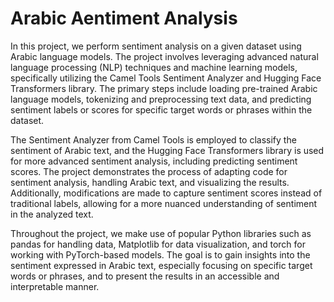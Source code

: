# Arabic Aentiment Analysis 
In this project, we perform sentiment analysis on a given dataset using Arabic language models. The project involves leveraging advanced natural language processing (NLP) techniques and machine learning models, specifically utilizing the Camel Tools Sentiment Analyzer and Hugging Face Transformers library. The primary steps include loading pre-trained Arabic language models, tokenizing and preprocessing text data, and predicting sentiment labels or scores for specific target words or phrases within the dataset.

The Sentiment Analyzer from Camel Tools is employed to classify the sentiment of Arabic text, and the Hugging Face Transformers library is used for more advanced sentiment analysis, including predicting sentiment scores. The project demonstrates the process of adapting code for sentiment analysis, handling Arabic text, and visualizing the results. Additionally, modifications are made to capture sentiment scores instead of traditional labels, allowing for a more nuanced understanding of sentiment in the analyzed text.

Throughout the project, we make use of popular Python libraries such as pandas for handling data, Matplotlib for data visualization, and torch for working with PyTorch-based models. The goal is to gain insights into the sentiment expressed in Arabic text, especially focusing on specific target words or phrases, and to present the results in an accessible and interpretable manner.
